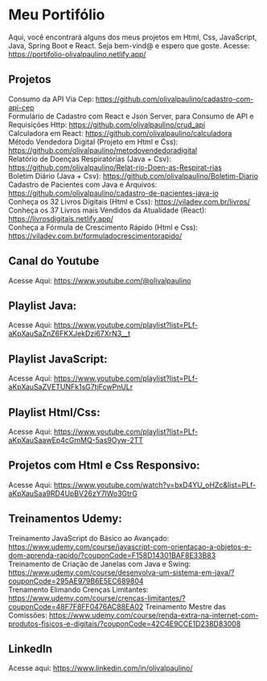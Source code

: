 # Meu Portifólio

Aqui, você encontrará alguns dos meus projetos em Html, Css, JavaScript, Java, Spring Boot e React. Seja bem-vind@ e espero que goste. Acesse: https://portifolio-olivalpaulino.netlify.app/

## Projetos

Consumo da API Via Cep: https://github.com/olivalpaulino/cadastro-com-api-cep <br>
Formulário de Cadastro com React e Json Server, para Consumo de API e Requisições Http: https://github.com/olivalpaulino/crud_api <br>
Calculadora em React: https://github.com/olivalpaulino/calculadora <br>
Método Vendedora Digital (Projeto em Html e Css): https://github.com/olivalpaulino/metodovendedoradigital <br>
Relatório de Doenças Respiratórias (Java + Csv): https://github.com/olivalpaulino/Relat-rio-Doen-as-Respirat-rias <br>
Boletim Diário (Java + Csv): https://github.com/olivalpaulino/Boletim-Diario <br>
Cadastro de Pacientes com Java e Arquivos: https://github.com/olivalpaulino/cadastro-de-pacientes-java-io <br>
Conheça os 32 Livros Digitais (Html e Css): https://viladev.com.br/livros/ <br>
Conheça os 37 Livros mais Vendidos da Atualidade (React): https://livrosdigitais.netlify.app/ <br>
Conheça a Fórmula de Crescimento Rápido (Html e Css): https://viladev.com.br/formuladocrescimentorapido/

## Canal do Youtube

Acesse Aqui: https://www.youtube.com/@olivalpaulino

## Playlist Java:

Acesse Aqui: https://www.youtube.com/playlist?list=PLf-aKpXauSaZnZ6FKXJekDzi67XrN3__t

## Playlist JavaScript:

Acesse Aqui: https://www.youtube.com/playlist?list=PLf-aKpXauSaZVETUNFk1sG7tjFcwPnULr

## Playlist Html/Css:

Acesse Aqui: https://www.youtube.com/playlist?list=PLf-aKpXauSaawEp4cGmMQ-5as9Oyw-2TT

## Projetos com Html e Css Responsivo:

Acesse Aqui: https://www.youtube.com/watch?v=bxD4YU_oHZc&list=PLf-aKpXauSaa9RD4UpBV26zY7lWo3GtrG

## Treinamentos Udemy:

Treinamento JavaScript do Básico ao Avançado: https://www.udemy.com/course/javascript-com-orientacao-a-objetos-e-dom-aprenda-rapido/?couponCode=F158D14301BAF8E33B83 <br>
Treinamento de Criação de Janelas com Java e Swing: https://www.udemy.com/course/desenvolva-um-sistema-em-java/?couponCode=295AE979B6E5EC689804 <br>
Trenamento Elimando Crenças Limitantes: https://www.udemy.com/course/crencas-limitantes/?couponCode=48F7F8FF0476AC88EA02
Treinamento Mestre das Comissões: https://www.udemy.com/course/renda-extra-na-internet-com-produtos-fisicos-e-digitais/?couponCode=42C4E9CCE1D238D83008

## LinkedIn

Acesse aqui: https://www.linkedin.com/in/olivalpaulino/